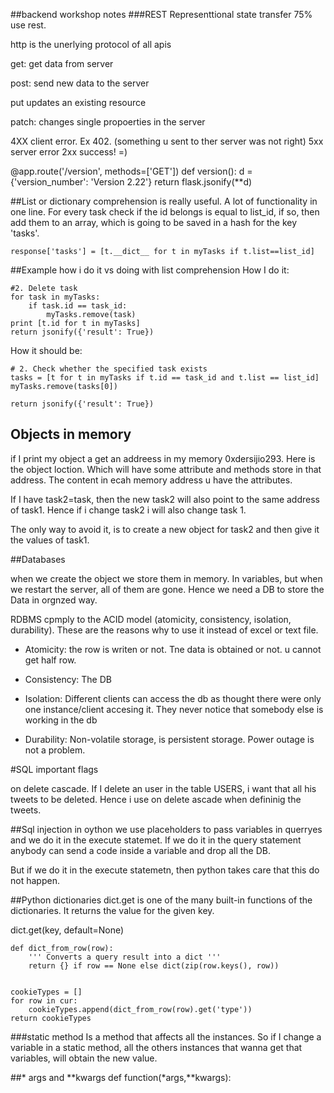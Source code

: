 ##backend workshop notes
###REST Representtional state transfer
75% use rest.


http is the unerlying protocol of all apis

get: get data from server

post: send new data to the server

put updates an existing resource

patch: changes single propoerties in the server


4XX client error. Ex 402. (something u sent to ther server was not right)
5xx server error
2xx success! =)



@app.route('/version', methods=['GET'])
def version():
    d = {'version_number': 'Version 2.22'}
    return flask.jsonify(**d)

##List or dictionary comprehension is really useful.
A lot of functionality in one line.
For every task check if the id belongs is equal to list_id, if so, then add them to an array, which is going to be saved in a hash for the key 'tasks'.

    response['tasks'] = [t.__dict__ for t in myTasks if t.list==list_id]


##Example how i do it vs doing with list comprehension
How I do it:

    #2. Delete task
    for task in myTasks:
        if task.id == task_id:
            myTasks.remove(task)
    print [t.id for t in myTasks]
    return jsonify({'result': True})

How it should be: 

    # 2. Check whether the specified task exists
    tasks = [t for t in myTasks if t.id == task_id and t.list == list_id]
    myTasks.remove(tasks[0])

    return jsonify({'result': True})


## Objects in memory

if I print my object a get an addreess in my memory 0xdersijio293. Here is the object loction. Which will have some attribute and methods store in that address. The content in ecah memory address u have the attributes. 

If I have task2=task, then the new task2 will also point to the same address of task1. Hence if i change task2 i will also change task 1.

The only way to avoid it, is to create a new object for task2 and then give it the values of task1.



##Databases


when we create the object we store them in memory. In variables, but when we restart the server, all of them are gone.
Hence we need a DB to store the Data in orgnzed way.


RDBMS cpmply to the ACID model (atomicity, consistency, isolation, durability). These are the reasons why to use it instead of excel or text file.


- Atomicity: the row is writen or not. Tne data is obtained or not. u cannot get half row.

- Consistency: The DB 

- Isolation: Different clients can access the db as thought there were only one instance/client accesing it. They never notice that somebody else is working in the db

- Durability: Non-volatile storage, is persistent storage. Power outage is not a problem.



#SQL important flags

on delete cascade.
If I delete an user in the table USERS, i want that all his tweets to be deleted.  Hence i use on delete ascade when defininig the tweets.


##Sql injection
in oython we use placeholders to pass variables in querryes and we do it in the execute statemet. If we do it in the query statement anybody can send a code inside a variable and drop all the DB.

But if we do it in the execute statemetn, then python takes care that this do not happen.


##Python dictionaries
dict.get is one of the many built-in functions of the dictionaries. It returns the value for the given key.

dict.get(key, default=None)
	
	def dict_from_row(row):
	    ''' Converts a query result into a dict '''
	    return {} if row == None else dict(zip(row.keys(), row))


    cookieTypes = []
    for row in cur:
        cookieTypes.append(dict_from_row(row).get('type'))
    return cookieTypes



###static method
Is a method that affects all the instances. So if I change a variable in a static method, all the others instances that wanna get that variables, will obtain the new value.



##* args and **kwargs
def function(*args,**kwargs):








